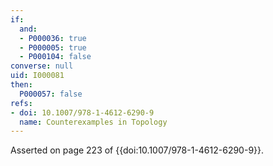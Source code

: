 ```yaml
---
if:
  and:
  - P000036: true
  - P000005: true
  - P000104: false
converse: null
uid: I000081
then:
  P000057: false
refs:
- doi: 10.1007/978-1-4612-6290-9
  name: Counterexamples in Topology
---
```

Asserted on page 223 of {{doi:10.1007/978-1-4612-6290-9}}.
